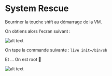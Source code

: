 # System Rescue 

Bourriner la touche shift au démarrage de la VM. 

On obtiens alors l'ecran suivant :

![alt text](https://github.com/shfranc/Boot2Root/blob/master/images/writeup4-boot.png)

On tape la commande suivante : `live init=/bin/sh`

Et ... On est root 🎉

![alt text](https://github.com/shfranc/Boot2Root/blob/master/images/writeup4-root.png)
